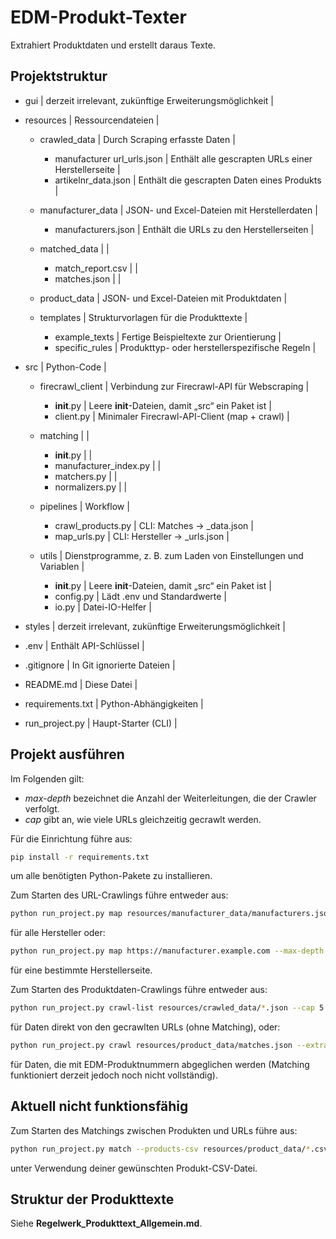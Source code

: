 # EDM-Produkt-Texter  

Extrahiert Produktdaten und erstellt daraus Texte.

## Projektstruktur  

- gui                                   | derzeit irrelevant, zukünftige Erweiterungsmöglichkeit |

- resources                             | Ressourcendateien |  
    - crawled_data                      | Durch Scraping erfasste Daten |  
        - manufacturer url_urls.json    | Enthält alle gescrapten URLs einer Herstellerseite |  
        - artikelnr_data.json           | Enthält die gescrapten Daten eines Produkts |

    - manufacturer_data                 | JSON- und Excel-Dateien mit Herstellerdaten |  
        - manufacturers.json            | Enthält die URLs zu den Herstellerseiten |

    - matched_data                      | |  
        - match_report.csv              | |  
        - matches.json                  | |

    - product_data                      | JSON- und Excel-Dateien mit Produktdaten |

    - templates                         | Strukturvorlagen für die Produkttexte |  
        - example_texts                 | Fertige Beispieltexte zur Orientierung |  
        - specific_rules                | Produkttyp- oder herstellerspezifische Regeln |

- src                                   | Python-Code |  
    - firecrawl_client                  | Verbindung zur Firecrawl-API für Webscraping |  
        - __init__.py                   | Leere __init__-Dateien, damit „src“ ein Paket ist |  
        - client.py                     | Minimaler Firecrawl-API-Client (map + crawl) |

    - matching                          | |  
        - __init__.py                   | |  
        - manufacturer_index.py         | |  
        - matchers.py                   | |  
        - normalizers.py                | |
    
    - pipelines                         | Workflow |  
        - crawl_products.py             | CLI: Matches → <artikelnr>_data.json |  
        - map_urls.py                   | CLI: Hersteller → <manufacturer>_urls.json |

    - utils                             | Dienstprogramme, z. B. zum Laden von Einstellungen und Variablen |  
        - __init__.py                   | Leere __init__-Dateien, damit „src“ ein Paket ist |  
        - config.py                     | Lädt .env und Standardwerte |  
        - io.py                         | Datei-IO-Helfer |

- styles                                | derzeit irrelevant, zukünftige Erweiterungsmöglichkeit |

- .env                                  | Enthält API-Schlüssel |  
- .gitignore                            | In Git ignorierte Dateien |  
- README.md                             | Diese Datei |  
- requirements.txt                      | Python-Abhängigkeiten |  
- run_project.py                        | Haupt-Starter (CLI) |

## Projekt ausführen  

Im Folgenden gilt:

- *max-depth* bezeichnet die Anzahl der Weiterleitungen, die der Crawler verfolgt.  
- *cap* gibt an, wie viele URLs gleichzeitig gecrawlt werden.

Für die Einrichtung führe aus:

```bash
pip install -r requirements.txt
```

um alle benötigten Python-Pakete zu installieren.

Zum Starten des URL-Crawlings führe entweder aus:

```bash
python run_project.py map resources/manufacturer_data/manufacturers.json --max-depth 3
```

für alle Hersteller oder:

```bash
python run_project.py map https://manufacturer.example.com --max-depth 3
```

für eine bestimmte Herstellerseite.

Zum Starten des Produktdaten-Crawlings führe entweder aus:

```bash
python run_project.py crawl-list resources/crawled_data/*.json --cap 5 --extract basic
```

für Daten direkt von den gecrawlten URLs (ohne Matching), oder:

```bash
python run_project.py crawl resources/product_data/matches.json --extract basic
```

für Daten, die mit EDM-Produktnummern abgeglichen werden (Matching funktioniert derzeit jedoch noch nicht vollständig).

## Aktuell nicht funktionsfähig  

Zum Starten des Matchings zwischen Produkten und URLs führe aus:

```bash
python run_project.py match --products-csv resources/product_data/*.csv
```

unter Verwendung deiner gewünschten Produkt-CSV-Datei.

## Struktur der Produkttexte  

Siehe **Regelwerk_Produkttext_Allgemein.md**.
